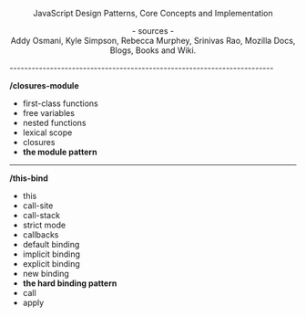 <p align="center">
    JavaScript Design Patterns, Core Concepts and Implementation
</p>

<p align="center">
- sources -
<br>
Addy Osmani, Kyle Simpson, Rebecca Murphey, Srinivas Rao, 
Mozilla Docs, Blogs, Books and Wiki.
</p>
------------------------------------------------------------------------

**/closures-module**

- first-class functions
- free variables
- nested functions
- lexical scope
- closures
- **the module pattern**

------------------------------------------------------------------------

**/this-bind**

- this
- call-site
- call-stack
- strict mode
- callbacks
- default binding
- implicit binding
- explicit binding
- new binding
- **the hard binding pattern**
- call
- apply


 
